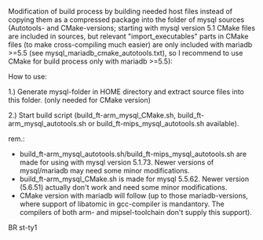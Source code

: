 Modification of build process by building needed host files instead of copying them as a compressed package into the folder of mysql sources (Autotools- and CMake-versions;  starting with mysql version 5.1 CMake files are included in sources, but relevant "import_executables" parts in CMake files (to make cross-compiling much easier) are only included with mariadb >=5.5 (see mysql_mariadb_cmake_autotools.txt), so I recommend to use CMake for build process only with mariadb >=5.5):


How to use:

 1.) Generate mysql-folder in HOME directory and extract source files into this folder. (only needed for CMake version) 
 
 2.) Start build script (build_ft-arm_mysql_CMake.sh, build_ft-arm_mysql_autotools.sh or build_ft-mips_mysql_autotools.sh available). 

rem.: 
- build_ft-arm_mysql_autotools.sh/build_ft-mips_mysql_autotools.sh are made for using with mysql version 5.1.73. 
  Newer versions of mysql/mariadb may need some minor modifications. 
- build_ft-arm_mysql_CMake.sh is made for mysql 5.5.62. Newer version (5.6.51) actually don't work and need some minor modifications.
- CMake version with mariadb will follow (up to those mariadb-versions, where support of libatomic in gcc-compiler is mandantory. The compilers of both arm- and mipsel-toolchain don't supply this support).

BR
st-ty1
